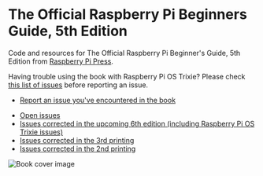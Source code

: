 # The Official Raspberry Pi Beginners Guide, 5th Edition
Code and resources for The Official Raspberry Pi Beginner's Guide, 5th Edition from [Raspberry Pi Press](https://store.rpipress.cc/collections/latest-releases/products/the-official-raspberry-pi-beginners-guide-5th-edition).

Having trouble using the book with Raspberry Pi OS Trixie? Please check [this list of issues](https://github.com/raspberrypipress/official-raspberry-pi-beginners-guide-5e/issues?q=label%3A%226th%20edition%22%20) before reporting an issue.

* [Report an issue you've encountered in the book](https://github.com/raspberrypipress/official-raspberry-pi-beginners-guide-5e/issues/new/choose)

<a name="errata"></a>

* [Open issues](https://github.com/raspberrypipress/official-raspberry-pi-beginners-guide-5e/issues)
* [Issues corrected in the upcoming 6th edition (including Raspberry Pi OS Trixie issues)](https://github.com/raspberrypipress/official-raspberry-pi-beginners-guide-5e/issues?q=label%3A%226th%20edition%22%20)
* [Issues corrected in the 3rd printing](https://github.com/raspberrypipress/official-raspberry-pi-beginners-guide-5e/issues?q=label%3A%223rd%20printing%22%20)
* [Issues corrected in the 2nd printing](https://github.com/raspberrypipress/official-raspberry-pi-beginners-guide-5e/issues?q=label%3A%222nd%20printing%22%20)

![Book cover image](https://github.com/raspberrypipress/official-raspberry-pi-beginners-guide-5e/blob/main/images/9781912047260.jpg?raw=true)
